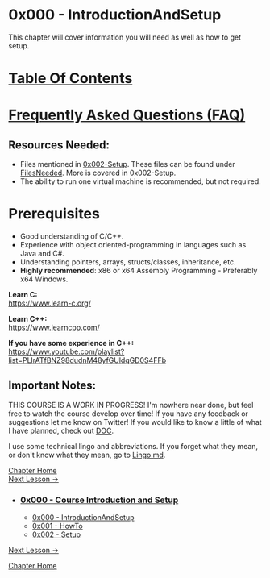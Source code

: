 # 0x000 - IntroductionAndSetup
This chapter will cover information you will need as well as how to get setup.

# [Table Of Contents](../TableOfContents.md)

# [Frequently Asked Questions (FAQ)](../FAQ.md)

## Resources Needed:
* Files mentioned in [0x002-Setup](0x002-Setup.md). These files can be found under [FilesNeeded](../FilesNeeded). More is covered in 0x002-Setup.
* The ability to run one virtual machine is recommended, but not required.

# Prerequisites
* Good understanding of C/C++.
* Experience with object oriented-programming in languages such as Java and C#.
* Understanding pointers, arrays, structs/classes, inheritance, etc.
* **Highly recommended**: x86 or x64 Assembly Programming - Preferably x64 Windows.

**Learn C:**  
https://www.learn-c.org/

**Learn C++:**  
https://www.learncpp.com/  

**If you have some experience in C++:**  
https://www.youtube.com/playlist?list=PLlrATfBNZ98dudnM48yfGUldqGD0S4FFb

## Important Notes:

THIS COURSE IS A WORK IN PROGRESS! I'm nowhere near done, but feel free to watch the course develop over time! If you have any feedback or suggestions let me know on Twitter! If you would like to know a little of what I have planned, check out [DOC](../DOC/DOC.md).

I use some technical lingo and abbreviations. If you forget what they mean, or don't know what they mean, go to [Lingo.md](../Lingo.md).

[Chapter Home](0x000-Introduction.md)  
[Next Lesson ->](0x001-HowTo.md)

* ### [0x000 - Course Introduction and Setup](0x000-Introduction)
    * [0x000 - IntroductionAndSetup](0x000-Introduction.md)
    * [0x001 - HowTo](0x001-HowTo.md)
    * [0x002 - Setup](0x002-Setup.md)

[Next Lesson ->](0x001-HowTo.md)  

[Chapter Home](0x000-Introduction.md)  
